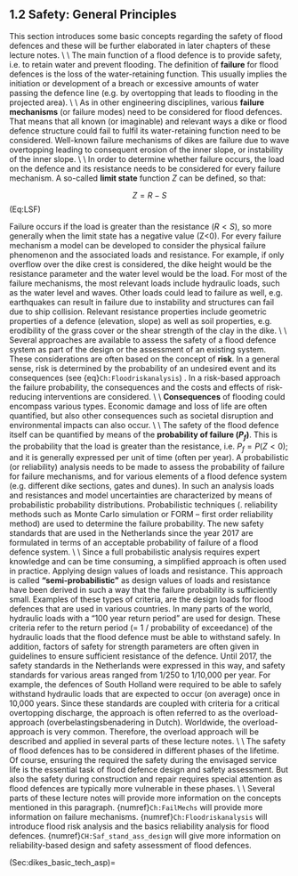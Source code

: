 ## 1.2 Safety: General Principles

This section introduces some basic concepts regarding the safety of flood defences and these will be further elaborated in later chapters of these lecture notes.
\\ \\
The main function of a flood defence is to provide safety, i.e. to retain water and prevent flooding. The definition of **failure** for flood defences is the loss of the water-retaining function. This usually implies the initiation or development of a breach or excessive amounts of water passing the defence line (e.g. by overtopping that leads to flooding in the projected area).
\\ \\
As in other engineering disciplines, various **failure mechanisms** (or failure modes) need to be considered for flood defences. That means that all known (or imaginable) and relevant ways a dike or flood defence structure could fail to fulfil its water-retaining function need to be considered. Well-known failure mechanisms of dikes are failure due to wave overtopping leading to consequent erosion of the inner slope, or instability of the inner slope. 
\\ \\
In order to determine whether failure occurs, the load on the defence and its resistance needs to be considered for every failure mechanism. A so-called **limit state** function $Z$ can be defined, so that:

$$
Z=R-S
$$ (Eq:LSF)

Failure occurs if the load is greater than the resistance ($R<S$), so more generally
when the limit state has a negative value (Z<0). For every failure mechanism a model can be developed to consider the physical failure phenomenon and the associated loads and resistance. For example, if only overflow over the dike crest is considered, the dike height would be the resistance parameter and the water level would be the load. For most of the failure mechanisms, the most relevant loads include hydraulic loads, such as the water level and waves. Other loads could lead to failure as well, e.g. earthquakes can result in failure due to instability and structures can fail due to ship collision. Relevant resistance properties include geometric properties of a defence (elevation, slope) as well as soil properties, e.g. erodibility of the grass cover or the shear strength of the clay in the dike.
\\ \\
Several approaches are available to assess the safety of a flood defence system as part of the design or the assessment of an existing system. These considerations are often based on the concept of **risk**. In a general sense, risk is determined by the probability of an undesired event and its consequences (see {eq}`Ch:Floodriskanalysis`) . In a risk-based approach the failure probability, the consequences and the costs and effects of risk-reducing interventions are considered.
\\ \\
**Consequences** of flooding could encompass various types. Economic damage and loss of life are often quantified, but also other consequences such as societal disruption and environmental impacts can also occur. 
\\ \\
The safety of the flood defence itself can be quantified by means of the **probability of failure ($P_{f}$)**. This is the probability that the load is greater than the resistance, i.e. $P_{f} = P(Z<0)$; and it is generally expressed per unit of time (often per year). A probabilistic (or reliability) analysis needs to be made to assess the probability of failure for failure mechanisms, and for various elements of a flood defence system (e.g. different dike sections, gates and dunes). In such an analysis loads and resistances and model uncertainties are characterized by means of probabilistic probability distributions. Probabilistic techniques (. reliability methods such as Monte Carlo simulation or FORM – first order reliability method) are used to determine the failure probability. The new safety standards that are used in the Netherlands since the year 2017 are formulated in terms of an acceptable probability of failure of a flood defence system.
\\ \\
Since a full probabilistic analysis requires expert knowledge and can be time consuming, a simplified approach is often used in practice. Applying design values of loads and resistance. This approach is called **“semi-probabilistic”** as design values of loads and resistance have been derived in such a way that the failure probability is sufficiently small. Examples of these types of criteria, are the design loads for flood defences that are used in various countries. In many parts of the world, hydraulic loads with a “100 year return period” are used for design. These criteria refer to the return period (= 1 / probability of exceedance) of the hydraulic loads that the flood defence must be able to withstand safely. In addition, factors of safety for strength parameters are often given in guidelines to ensure sufficient resistance of the defence. Until 2017, the safety standards in the Netherlands were expressed in this way, and safety standards for various areas ranged from 1/250 to 1/10,000 per year. For example, the defences of South Holland were required to be able to safely withstand hydraulic loads that are expected to occur (on average) once in 10,000 years. Since these standards are coupled with criteria for a critical overtopping discharge, the approach is often referred to as the overload-approach (overbelastingsbenadering in Dutch). Worldwide, the overload-approach is very common. Therefore, the overload approach will be described and applied in several parts of these lecture notes. 
\\ \\
The safety of flood defences has to be considered in different phases of the lifetime. Of course, ensuring the required the safety during the envisaged service life is the essential task of flood defence design and safety assessment. But also the safety during construction and repair requires special attention as flood defences are typically more vulnerable in these phases.
\\ \\
Several parts of these lecture notes will provide more information on the concepts mentioned in this paragraph. {numref}`Ch:FailMechs` will provide more information on failure mechanisms. {numref}`Ch:Floodriskanalysis` will introduce flood risk analysis and the basics reliability analysis for flood defences. {numref}`CH:Saf_stand_ass_design` will give more information on reliability-based design and safety assessment of flood defences.

(Sec:dikes_basic_tech_asp)=